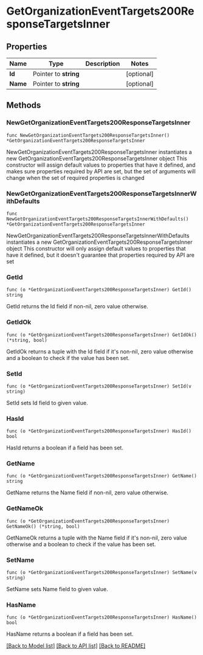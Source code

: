 # GetOrganizationEventTargets200ResponseTargetsInner

## Properties

Name | Type | Description | Notes
------------ | ------------- | ------------- | -------------
**Id** | Pointer to **string** |  | [optional] 
**Name** | Pointer to **string** |  | [optional] 

## Methods

### NewGetOrganizationEventTargets200ResponseTargetsInner

`func NewGetOrganizationEventTargets200ResponseTargetsInner() *GetOrganizationEventTargets200ResponseTargetsInner`

NewGetOrganizationEventTargets200ResponseTargetsInner instantiates a new GetOrganizationEventTargets200ResponseTargetsInner object
This constructor will assign default values to properties that have it defined,
and makes sure properties required by API are set, but the set of arguments
will change when the set of required properties is changed

### NewGetOrganizationEventTargets200ResponseTargetsInnerWithDefaults

`func NewGetOrganizationEventTargets200ResponseTargetsInnerWithDefaults() *GetOrganizationEventTargets200ResponseTargetsInner`

NewGetOrganizationEventTargets200ResponseTargetsInnerWithDefaults instantiates a new GetOrganizationEventTargets200ResponseTargetsInner object
This constructor will only assign default values to properties that have it defined,
but it doesn't guarantee that properties required by API are set

### GetId

`func (o *GetOrganizationEventTargets200ResponseTargetsInner) GetId() string`

GetId returns the Id field if non-nil, zero value otherwise.

### GetIdOk

`func (o *GetOrganizationEventTargets200ResponseTargetsInner) GetIdOk() (*string, bool)`

GetIdOk returns a tuple with the Id field if it's non-nil, zero value otherwise
and a boolean to check if the value has been set.

### SetId

`func (o *GetOrganizationEventTargets200ResponseTargetsInner) SetId(v string)`

SetId sets Id field to given value.

### HasId

`func (o *GetOrganizationEventTargets200ResponseTargetsInner) HasId() bool`

HasId returns a boolean if a field has been set.

### GetName

`func (o *GetOrganizationEventTargets200ResponseTargetsInner) GetName() string`

GetName returns the Name field if non-nil, zero value otherwise.

### GetNameOk

`func (o *GetOrganizationEventTargets200ResponseTargetsInner) GetNameOk() (*string, bool)`

GetNameOk returns a tuple with the Name field if it's non-nil, zero value otherwise
and a boolean to check if the value has been set.

### SetName

`func (o *GetOrganizationEventTargets200ResponseTargetsInner) SetName(v string)`

SetName sets Name field to given value.

### HasName

`func (o *GetOrganizationEventTargets200ResponseTargetsInner) HasName() bool`

HasName returns a boolean if a field has been set.


[[Back to Model list]](../README.md#documentation-for-models) [[Back to API list]](../README.md#documentation-for-api-endpoints) [[Back to README]](../README.md)


